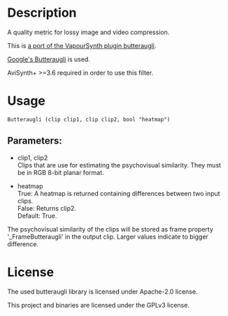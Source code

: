 # Description

A quality metric for lossy image and video compression.

This is [a port of the VapourSynth plugin butteraugli](https://github.com/fdar0536/VapourSynth-butteraugli).

[Google's Butteraugli](https://github.com/google/butteraugli) is used.

AviSynth+ >=3.6 required in order to use this filter.

# Usage

```
Butteraugli (clip clip1, clip clip2, bool "heatmap")
```

## Parameters:

- clip1, clip2\
    Clips that are use for estimating the psychovisual similarity. They must be in RGB 8-bit planar format.
    
- heatmap\
    True: A heatmap is returned containing differences between two input clips.\
    False: Returns clip2.\
    Default: True.
    
    
The psychovisual similarity of the clips will be stored as frame property '_FrameButteraugli' in the output clip. Larger values indicate to bigger difference. 

# License

The used butteraugli library is licensed under Apache-2.0 license.

This project and binaries are licensed under the GPLv3 license.
